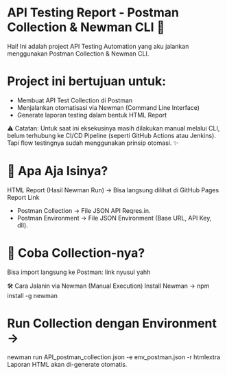 # API Testing Report - Postman Collection & Newman CLI 🚀

Hai! Ini adalah project API Testing Automation yang aku jalankan menggunakan Postman Collection & Newman CLI.

# Project ini bertujuan untuk:

- Membuat API Test Collection di Postman
- Menjalankan otomatisasi via Newman (Command Line Interface)
- Generate laporan testing dalam bentuk HTML Report

⚠️ Catatan: Untuk saat ini eksekusinya masih dilakukan manual melalui CLI, belum terhubung ke CI/CD Pipeline (seperti GitHub Actions atau Jenkins). Tapi flow testingnya sudah menggunakan prinsip otomasi. ✨

# 📂 Apa Aja Isinya?
HTML Report (Hasil Newman Run) → Bisa langsung dilihat di GitHub Pages Report Link

- Postman Collection → File JSON API Reqres.in.
- Postman Environment → File JSON Environment (Base URL, API Key, dll).

# 🔗 Coba Collection-nya?
Bisa import langsung ke Postman:
link nyusul yahh

🛠️ Cara Jalanin via Newman (Manual Execution)
Install Newman → npm install -g newman

# Run Collection dengan Environment →


newman run API_postman_collection.json -e env_postman.json -r htmlextra
Laporan HTML akan di-generate otomatis.